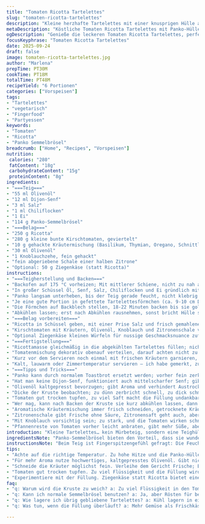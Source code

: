 ```yaml
---
title: "Tomaten Ricotta Tartelettes"
slug: "tomaten-ricotta-tartelettes"
description: "Kleine herzhafte Tartelettes mit einer knusprigen Hülle aus Panko, verfeinert mit Dijon-Senf und Olivenöl. Gefüllt mit cremiger Ricotta und frischen, gewürzten Tomaten, die mit Kräutern und Zitronenzeste aromatisiert werden. Die Backzeit und Zutatenmengen wurden präzise angepasst, um eine perfekte Balance zwischen Textur und Geschmack zu ermöglichen. Eine Variante mit Ziegenkäse für ein leichtes Aroma ist integriert. Das Ergebnis sind gebackene Tartelettes mit einer goldgelben Kruste, einem zarten Belag und erfrischenden, saftigen Tomaten. Vegetarisch, glutenfrei, ohne Nüsse."
metaDescription: "Köstliche Tomaten Ricotta Tartelettes mit Panko-Hülle, frischen Kräutern und aromatischen Geschmäckern – einfach zuzubereiten und vielseitig."
ogDescription: "Genieße die leckeren Tomaten Ricotta Tartelettes, perfekt für jede Gelegenheit und garantiert ein Hit."
focusKeyphrase: "Tomaten Ricotta Tartelettes"
date: 2025-09-24
draft: false
image: tomaten-ricotta-tartelettes.jpg
author: "Marlena"
prepTime: PT30M
cookTime: PT18M
totalTime: PT48M
recipeYield: "6 Portionen"
categories: ["Vorspeisen"]
tags:
- "Tartelettes"
- "vegetarisch"
- "Fingerfood"
- "Partyessen"
keywords:
- "Tomaten"
- "Ricotta"
- "Panko Semmelbrösel"
breadcrumb: ["Home", "Recipes", "Vorspeisen"]
nutrition: 
 calories: "280"
 fatContent: "18g"
 carbohydrateContent: "15g"
 proteinContent: "8g"
ingredients:
- "===Teig==="
- "55 ml Olivenöl"
- "12 ml Dijon-Senf"
- "3 ml Salz"
- "1 ml Chiliflocken"
- "1 Ei"
- "114 g Panko-Semmelbrösel"
- "===Belag==="
- "250 g Ricotta"
- "280 g kleine bunte Kirschtomaten, geviertelt"
- "10 g gehackte Kräutermischung (Basilikum, Thymian, Oregano, Schnittlauch)"
- "30 ml Olivenöl"
- "1 Knoblauchzehe, fein gehackt"
- "fein abgeriebene Schale einer halben Zitrone"
- "Optional: 50 g Ziegenkäse (statt Ricotta)"
instructions:
- "===Teigherstellung und Backen==="
- "Backofen auf 175 °C vorheizen; Mit mittlerer Schiene, nicht zu nah an Oberhitze. Wichtig, sonst verbrennt die Hülle zu schnell."
- "In großer Schüssel Öl, Senf, Salz, Chiliflocken und Ei gründlich mit Schneebesen verquirlen. Senf bindet Fett und verhindert trockenes Panko. Verarbeitung fällt leichter, wenn alle Zutaten Raumtemperatur haben."
- "Panko langsam unterheben, bis der Teig gerade feucht, nicht klebrig ist – fühlt sich noch leicht sandig an, soll aber zusammenhalten unter leichtem Druck. Zu viel Öl macht Hülle matschig; zu wenig bröselig."
- "Je eine gute Portion in gefettete Tartelettesförmchen (ca. 9-10 cm Durchmesser) drücken, auch an den Seiten hochziehen; bissfest, aber nicht zu dünn, ca. 4 mm dick. Die Form ist entscheidend für gleichmäßiges Backen und Knusprigkeit."
- "Die Förmchen auf Backblech stellen, 18-22 Minuten backen bis sie goldbraun sind. Die Kruste sollte sich leicht vom Rand lösen, Klopfprobe: nicht mehr weich, sondern trocken und knusprig."
- "Abkühlen lassen; erst nach Abkühlen rausnehmen, sonst bricht Hülle schnell auseinander. Gitter nutzen, um Kondenswasser zu vermeiden, sonst wird die Kruste weich."
- "===Belag vorbereiten==="
- "Ricotta in Schüssel geben, mit einer Prise Salz und frisch gemahlenem Pfeffer kräftig abschmecken, ordentlich durchziehen lassen. Zwischenzeitlich Wasser aus Ricotta abtropfen lassen, sonst wird der Belag zu wässrig und die Hülle weich."
- "Kirschtomaten mit Kräutern, Olivenöl, Knoblauch und Zitronenschale vorsichtig vermengen. Würzen mit Salz und Pfeffer – probieren, Tomaten müssen frisch und würzig schmecken, dürfen nicht wässrig sein."
- "Optional Ziegenkäse kleinen Würfeln für nussige Geschmacksnuance zufügen; gibt Intensität und bindet Feuchtigkeit."
- "===Fertigstellung==="
- "Ricottamasse gleichmäßig in die abgekühlten Tartelettes füllen; nicht zu viel, sonst läuft die Füllung über und Kruste wird weich."
- "Tomatenmischung dekorativ obenauf verteilen, darauf achten nicht zu viel Flüssigkeit mitzunehmen."
- "Kurz vor dem Servieren noch einmal mit frischen Kräutern garnieren, für Farbe und Aroma, außerdem leichte Texturkontraste."
- "Kalt, lauwarm oder Zimmertemperatur servieren – ich habe gemerkt, zu heiß wird Ricotta fettig, zu kalt dämpft die Aromen."
- "===Tipps und Tricks==="
- "Panko kann durch normalem Toastbrot ersetzt werden; vorher fein zerkrümeln und trocken rösten für bessere Textur damit Hülle knusprig wird und nicht zu stark aufweicht."
- "Hat man keine Dijon-Senf, funktioniert auch mittelscharfer Senf; gibt allerdings eine andere leichte Schärfe."
- "Olivenöl kaltgepresst bevorzugen; gibt Aroma und verhindert Austrocknen der Kruste."
- "Dicke der Kruste beobachten; zu dünn zerbricht schnell, zu dick schmeckt mehlig und nimmt alles Gemüsearoma weg."
- "Tomaten gut trocken tupfen, zu viel Saft macht die Füllung undankbar matschig."
- "Wer mag, kann nach Backen der Kruste sie kurz abkühlen lassen, dann mit Käse bestreuen (hart oder frisch), nochmal kurz in den Ofen – mehr Geschmack, Schmelz und Variation."
- "Aromatische Kräutermischung immer frisch schneiden, getrocknete Kräuter sind intensiver aber wirken schnell staubig und verlieren Frische."
- "Zitronenschale gibt Frische ohne Säure, Zitronensaft geht auch, aber verändert Textur und Geschmack deutlich."
- "Mit Knoblauch vorsichtig sein; zu stark, und die Tomaten wirken schnell überlagert."
- "Pfannenreste von Tomaten vorher leicht anbraten, gibt mehr Süße, aber dann weniger frisch. Je nach persönlichem Geschmack."
introduction: "Kleine Tartelettes… kein Mürbeteig, sondern eine Teighülle aus Panko – knusprig, leicht und aromatisch dank Dijon-Senf und Olivenöl. Eine Abwandlung, die ich oft gemacht habe, weil klassische Tarte-Fürmchen manchmal zu schwer wirken. Der Belag, cremige Ricotta, bekommt Frische von kleinen Tomaten, Kräutern und Zitronenschale. Warme, geröstete Hüllen tragen die Füllung, die nach dem Backen erst kalt oder lauwarm kommt. Der fein säuerliche Ziegenkäse als Option brachte bei mir bei der letzten Version eine neue Dimension. Immer wieder auf die Konsistenz des Teiges achten, der Unterschied ist oft in Sekunden zu erkennen. Gemerkt: Temperatur im Ofen nicht zu hoch, sonst verbrennt schnell die Panko-Kruste – lieber geduldig und beobachten."
ingredientsNote: "Panko-Semmelbrösel bieten den Vorteil, dass sie wunderbar knusprig bleiben – wichtig für eine Hülle, die sowohl Biss als auch Struktur hat. Italienische Kräutermischung oder frischer Basilikum, Thymian, Oregano und Schnittlauch sind Klassiker, ich schneide sie gern fein, damit sie das Aroma gut verteilen. Die Tomaten dürfen weder zu hart noch zu matschig sein, Kirschtomaten eignen sich optimal. Frische Zitrone für Schale statt Saft empfiehlt sich, da so die Füllung nachher nicht zu flüssig wird. Dijon-Senf gibt nicht nur Geschmack, sondern auch Bindung in der Teigmasse. Beim Olivenöl auf Qualität achten: mild und fruchtig, kaltgepresst, verleiht intensives Aroma ohne zu dominieren. Ei als Klebstoff unverzichtbar; ohne Ei ziemlich riskant, Hülle zerfällt leicht. Alternativ funktioniert ein Eigelb oder ein kleiner Löffel Joghurt für mehr Feuchtigkeit. Knoblauch, fein gehackt, sollte milde Frische beitragen, nicht dominant sein. Wer Ziegenkäse nimmt, reduziert am besten die Salzmenge bei Ricotta, um eine Balance zu halten."
instructionsNote: "Beim Teig ist Fingerspitzengefühl gefragt: Die Feuchtigkeit des Öl und das Ei mit der Panko zu verbinden, ohne den Teig zu verkleben. Hilfreich, mit den Fingern zu fühlen, wann die Masse gut zusammenhält. Das Drücken in die Form erfordert Geduld, vor allem an den Rändern. Lieber mehrfach nachdrücken, sonst fallen später Füllungen durch. Reinigung der Förmchen vorab mit Öl beugen Kleben vor. Beim Backen hilft die Beobachtung: Kruste soll goldgelb sein, leichter Duft nach geröstetem Brot und Senf. Nicht warten, bis sie braun wird, dann bitter. Abkühlen unbedingt auf Gitter, sonst Feuchtigkeitsbildung von unten. Ricotta würzen ist häufig unterschätzt – zu wenig Salz, zu fade. Tomaten und Kräuter vermengen vorsichtig, damit sie nicht zerfallen und nicht zu viel Saft freigesetzt wird. Kurz vor Servieren füllen, sonst saugt die Kruste Flüssigkeit auf und wird klebrig. Kontrolliere immer die Konsistenz vor Fertigstellung, ggf. überschüssigen Saft abgießen. Wer Variation sucht, nimmt halb Ricotta, halb Ziegenkäse für mehr Tiefe. Kräftigere Röstaromen durch leichtes Anbraten der Tomaten möglich, aber das verändert den Charakter von frisch zu gekocht. Serviervorschlag: Mit frischem Pfeffer oder grobem Meersalz bestreuen, Trinkempfehlung leichter Weißwein."
tips:
- "Achte auf die richtige Temperatur. Zu hohe Hitze und die Panko-Hülle verbrennt schnell. Bei 175 °C backen; goldbraun und knusprig ist das Ziel. Altbewährte Methode: Kruste klopfen. Ein trockenes Geräusch? Perfekt."
- "Für mehr Aroma nutze hochwertiges, kaltgepresstes Olivenöl. Gibt nicht nur Geschmack, sondern verhindert, dass die Kruste matschig wird. Achte darauf, dass der Ricotta nicht zu wässrig ist – abtropfen lassen!"
- "Schneide die Kräuter möglichst fein. Verleihe dem Gericht Frische; Basilikum, Thymian und Oregano sind meine Favoriten. Je feiner die Kräuter, desto besser verteilen sie ihren Geschmack."
- "Tomaten gut trocken tupfen. Zu viel Flüssigkeit und die Füllung wird matschig, die Kruste leidet. Die Konsistenz vor dem Füllen prüfen; zusätzliches Abgießen hilft, die perfekte Balance zu finden."
- "Experimentiere mit der Füllung. Ziegenkäse statt Ricotta bietet eine nussige Note. Aber nicht zu viel Salz beim Ricotta verwenden. Balance ist entscheidend, um die Aromen zu vereinen."
faq:
- "q: Warum wird die Kruste zu weich? a: Zu viel Flüssigkeit in den Tomaten oder Ricotta ist der Grund. Abtropfen wichtig. Bei der Befüllung gut aufpassen und nicht überladen. Dekoration mit Kräutern hilft, den Frischekick zu geben."
- "q: Kann ich normale Semmelbrösel benutzen? a: Ja, aber Rösten für bessere Textur notwendig. Trocken und fein zerkrümeln für optimale Knusprigkeit. Panko bleibt knuspriger, wenn du es bevorzugst."
- "q: Wie lagere ich übrig gebliebene Tartelettes? a: Kühl lagern in einem luftdichten Behälter, damit die Kruste ihre Knusprigkeit behält. Für besten Genuss die Füllung vor dem Servieren kurz erwärmen. Sie verlieren sonst ihren tollen Biss."
- "q: Was tun, wenn die Füllung überläuft? a: Mehr Gemüse als Frischkäse nutzen. Tomaten vorher gut trocken tupfen. Oder mit einem weniger wässrigen Käse experimentieren, das reduziert das Risiko. Den Teig dann dicker machen."

---
```


